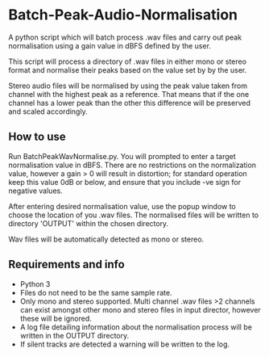 # Batch-Peak-Audio-Normalisation
A python script which will batch process .wav files and carry out peak normalisation using a gain value in dBFS defined by the user.

This script will process a directory of .wav files in either mono or stereo format and normalise their peaks based on the value set by by the user. 

Stereo audio files will be normalised by using the peak value taken from channel with the highest peak as a reference. That means that if the one channel has a lower peak than the other this difference will be preserved and scaled accordingly.


## How to use
Run BatchPeakWavNormalise.py. You will prompted to enter a target normalisation value in dBFS. There are no restrictions on the normalization value, however a gain > 0 will result in distortion; for standard operation keep this value 0dB or below, and ensure that you include -ve sign for negative values.

After entering desired normalisation value, use the popup window to choose the location of you .wav files. The normalised files will be written to directory 'OUTPUT' within the chosen directory.

Wav files will be automatically detected as mono or stereo. 

## Requirements and info
- Python 3
- Files do not need to be the same sample rate.
- Only mono and stereo supported. Multi channel .wav files >2 channels can exist amongst other mono and stereo files in input director, however these will be ignored.
- A log file detailing information about the normalisation process will be written in the OUTPUT directory.
- If silent tracks are detected a warning will be written to the log.
